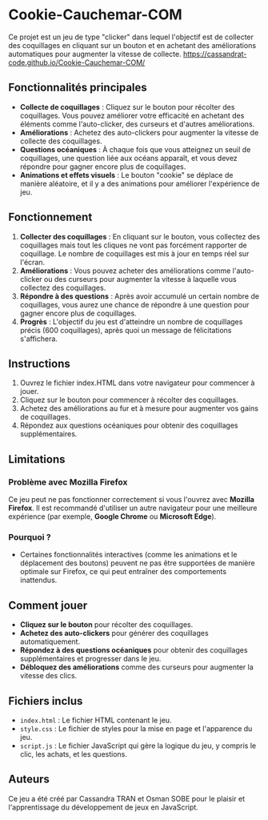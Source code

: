 # Cookie-Cauchemar-COM

Ce projet est un jeu de type "clicker" dans lequel l'objectif est de collecter des coquillages en cliquant sur un bouton et en achetant des améliorations automatiques pour augmenter la vitesse de collecte.
https://cassandrat-code.github.io/Cookie-Cauchemar-COM/

## Fonctionnalités principales
- **Collecte de coquillages** : Cliquez sur le bouton pour récolter des coquillages. Vous pouvez améliorer votre efficacité en achetant des éléments comme l'auto-clicker, des curseurs et d'autres améliorations.
- **Améliorations** : Achetez des auto-clickers pour augmenter la vitesse de collecte des coquillages.
- **Questions océaniques** : À chaque fois que vous atteignez un seuil de coquillages, une question liée aux océans apparaît, et vous devez répondre pour gagner encore plus de coquillages.
- **Animations et effets visuels** : Le bouton "cookie" se déplace de manière aléatoire, et il y a des animations pour améliorer l'expérience de jeu.

## Fonctionnement
1. **Collecter des coquillages** : En cliquant sur le bouton, vous collectez des coquillages mais tout les cliques ne vont pas forcément rapporter de coquillage. Le nombre de coquillages est mis à jour en temps réel sur l'écran.
2. **Améliorations** : Vous pouvez acheter des améliorations comme l'auto-clicker ou des curseurs pour augmenter la vitesse à laquelle vous collectez des coquillages.
3. **Répondre à des questions** : Après avoir accumulé un certain nombre de coquillages, vous aurez une chance de répondre à une question pour gagner encore plus de coquillages.
4. **Progrès** : L'objectif du jeu est d'atteindre un nombre de coquillages précis (600 coquillages), après quoi un message de félicitations s'affichera.

## Instructions
1. Ouvrez le fichier index.HTML dans votre navigateur pour commencer à jouer.
2. Cliquez sur le bouton pour commencer à récolter des coquillages.
3. Achetez des améliorations au fur et à mesure pour augmenter vos gains de coquillages.
4. Répondez aux questions océaniques pour obtenir des coquillages supplémentaires.

## Limitations
### **Problème avec Mozilla Firefox**
Ce jeu peut ne pas fonctionner correctement si vous l'ouvrez avec **Mozilla Firefox**. Il est recommandé d'utiliser un autre navigateur pour une meilleure expérience (par exemple, **Google Chrome** ou **Microsoft Edge**).

### Pourquoi ?
- Certaines fonctionnalités interactives (comme les animations et le déplacement des boutons) peuvent ne pas être supportées de manière optimale sur Firefox, ce qui peut entraîner des comportements inattendus.

## Comment jouer
- **Cliquez sur le bouton** pour récolter des coquillages.
- **Achetez des auto-clickers** pour générer des coquillages automatiquement.
- **Répondez à des questions océaniques** pour obtenir des coquillages supplémentaires et progresser dans le jeu.
- **Débloquez des améliorations** comme des curseurs pour augmenter la vitesse des clics.

## Fichiers inclus
- `index.html` : Le fichier HTML contenant le jeu.
- `style.css` : Le fichier de styles pour la mise en page et l'apparence du jeu.
- `script.js` : Le fichier JavaScript qui gère la logique du jeu, y compris le clic, les achats, et les questions.

## Auteurs
Ce jeu a été créé par Cassandra TRAN et Osman SOBE pour le plaisir et l'apprentissage du développement de jeux en JavaScript.





